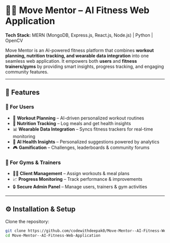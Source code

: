 # 🏋️‍♂️ Move Mentor – AI Fitness Web Application  

**Tech Stack:** MERN (MongoDB, Express.js, React.js, Node.js) | Python | OpenCV  

Move Mentor is an AI-powered fitness platform that combines **workout planning, nutrition tracking, and wearable data integration** into one seamless web application. It empowers both **users** and **fitness trainers/gyms** by providing smart insights, progress tracking, and engaging community features.  

---

## 🚀 Features  

### 👤 For Users  
- 📅 **Workout Planning** – AI-driven personalized workout routines  
- 🍎 **Nutrition Tracking** – Log meals and get health insights  
- 📊 **Wearable Data Integration** – Syncs fitness trackers for real-time monitoring  
- 🤖 **AI Health Insights** – Personalized suggestions powered by analytics  
- 🎮 **Gamification** – Challenges, leaderboards & community forums  

### 🏢 For Gyms & Trainers  
- 👨‍🏫 **Client Management** – Assign workouts & meal plans  
- 📈 **Progress Monitoring** – Track performance & improvements  
- 🔒 **Secure Admin Panel** – Manage users, trainers & gym activities  

---

## ⚙️ Installation & Setup  

Clone the repository:  
```bash
git clone https://github.com/codewithdeepak0/Move-Mentor--AI-Fitness-Web-Application.git
cd Move-Mentor--AI-Fitness-Web-Application
